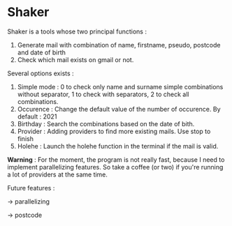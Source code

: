 # Shaker

Shaker is a tools whose two principal functions :

1. Generate mail with combination of name, firstname, pseudo, postcode and date of birth
2. Check which mail exists on gmail or not.

Several options exists :

1. Simple mode : 0 to check only name and surname simple combinations without separator, 1 to check with separators, 2 to check all combinations.
2. Occurence : Change the default value of the number of occurence. By default : 2021
3. Birthday : Search the combinations based on the date of bith.
4. Provider : Adding providers to find more existing mails. Use stop to finish
5. Holehe : Launch the holehe function in the terminal if the mail is valid. 


**Warning** : For the moment, the program is not really fast, because I need to implement parallelizing features. So take a coffee (or two) if you're running a lot of providers at the same time. 

Future features : 

-> parallelizing

-> postcode
